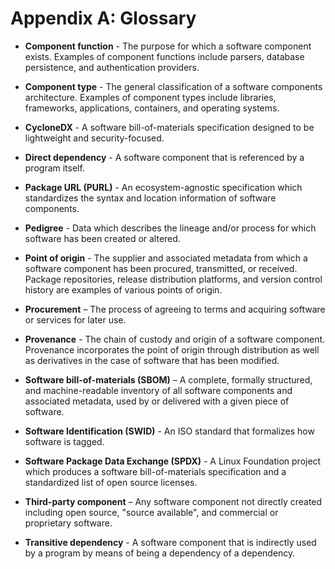 # Appendix A: Glossary

- **Component function** - The purpose for which a software component exists. Examples of component functions include 
parsers, database persistence, and authentication providers.

- **Component type** - The general classification of a software components architecture. Examples of component types 
include libraries, frameworks, applications, containers, and operating systems.

- **CycloneDX** - A software bill-of-materials specification designed to be lightweight and security-focused.

- **Direct dependency** - A software component that is referenced by a program itself.

- **Package URL (PURL)** - An ecosystem-agnostic specification which standardizes the syntax and location information 
of software components.

- **Pedigree** - Data which describes the lineage and/or process for which software has been created or altered.

- **Point of origin** - The supplier and associated metadata from which a software component has been procured, 
transmitted, or received. Package repositories, release distribution platforms, and version control history
are examples of various points of origin.

- **Procurement** – The process of agreeing to terms and acquiring software or services for later use.

- **Provenance** - The chain of custody and origin of a software component. Provenance incorporates the point of
origin through distribution as well as derivatives in the case of software that has been modified.

- **Software bill-of-materials (SBOM)** – A complete, formally structured, and machine-readable inventory of all 
software components and associated metadata, used by or delivered with a given piece of software.

- **Software Identification (SWID)** - An ISO standard that formalizes how software is tagged.

- **Software Package Data Exchange (SPDX)** - A Linux Foundation project which produces a software bill-of-materials 
specification and a standardized list of open source licenses.

- **Third-party component** – Any software component not directly created including open source, "source available", 
and commercial or proprietary software.

- **Transitive dependency** - A software component that is indirectly used by a program by means of being a dependency 
of a dependency.
